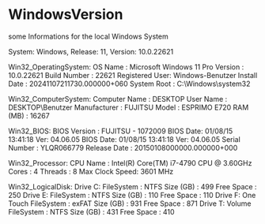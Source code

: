 # WindowsVersion
some Informations for the local Windows System


System: Windows, Release: 11, Version: 10.0.22621

Win32_OperatingSystem:
  OS Name        : Microsoft Windows 11 Pro
  Version        : 10.0.22621
  Build Number   : 22621
  Registered User: Windows-Benutzer
  Install Date   : 20241107211730.000000+060
  System Root    : C:\Windows\system32

Win32_ComputerSystem:
  Computer Name  : DESKTOP
  User Name      : DESKTOP\Benutzer
  Manufacturer   : FUJITSU
  Model          : ESPRIMO E720
  RAM (MB)       : 16267

Win32_BIOS:
  BIOS Version   : FUJITSU - 1072009 BIOS Date: 01/08/15 13:41:18 Ver: 04.06.05 BIOS Date: 01/08/15 13:41:18 Ver: 04.06.05
  Serial Number  : YLQR066779
  Release Date   : 20150108000000.000000+000

Win32_Processor:
  CPU Name       : Intel(R) Core(TM) i7-4790 CPU @ 3.60GHz
  Cores          : 4
  Threads        : 8
  Max Clock Speed: 3601 MHz

Win32_LogicalDisk:
  Drive C:
    FileSystem   : NTFS
    Size (GB)    : 499
    Free Space   : 250
  Drive E:
    FileSystem   : NTFS
    Size (GB)    : 110
    Free Space   : 110
  Drive F: One Touch
    FileSystem   : exFAT
    Size (GB)    : 931
    Free Space   : 871
  Drive T: Volume
    FileSystem   : NTFS
    Size (GB)    : 431
    Free Space   : 410
